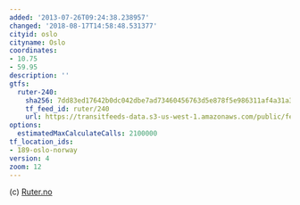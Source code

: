 ```yaml
---
added: '2013-07-26T09:24:38.238957'
changed: '2018-08-17T14:58:48.531377'
cityid: oslo
cityname: Oslo
coordinates:
- 10.75
- 59.95
description: ''
gtfs:
  ruter-240:
    sha256: 7dd83ed17642b0dc042dbe7ad73460456763d5e878f5e986311af4a31a3820da
    tf_feed_id: ruter/240
    url: https://transitfeeds-data.s3-us-west-1.amazonaws.com/public/feeds/ruter/240/20170617/gtfs.zip
options:
  estimatedMaxCalculateCalls: 2100000
tf_location_ids:
- 189-oslo-norway
version: 4
zoom: 12
---
```


(c) [Ruter.no](http://www.ruter.no/)
